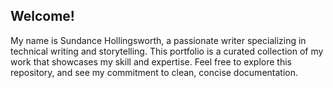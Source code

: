 ## Welcome!
My name is Sundance Hollingsworth, a passionate writer specializing in technical writing and storytelling.
This portfolio is a curated collection of my work that showcases my skill and expertise. 
Feel free to explore this repository, and see my commitment to clean, concise documentation. 
